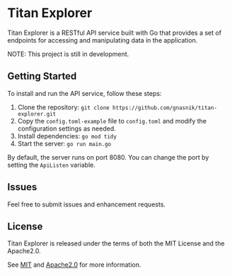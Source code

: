# Titan Explorer
Titan Explorer is a RESTful API service built with Go that provides a set of endpoints for accessing and manipulating data in the application.

NOTE: This project is still in development.

## Getting Started
To install and run the API service, follow these steps:

1. Clone the repository: `git clone https://github.com/gnasnik/titan-explorer.git`
2. Copy the `config.toml-example` file to `config.toml` and modify the configuration settings as needed.
3. Install dependencies: `go mod tidy`
4. Start the server: `go run main.go`

By default, the server runs on port 8080. You can change the port by setting the `ApiListen` variable.


## Issues
Feel free to submit issues and enhancement requests.

## License
Titan Explorer is released under the terms of both the MIT License and the Apache2.0.

See [MIT](LICENSE-MIT) and [Apache2.0](LICENSE-APACHE) for more information.
